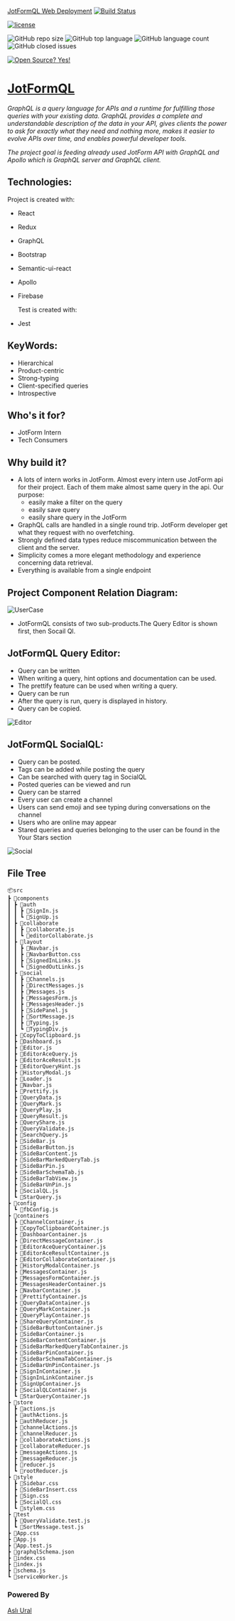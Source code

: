 [JotFormQL Web Deployment](https://graphql-jotform.herokuapp.com/)
[![Build Status](https://travis-ci.org/AsliUral/GraphQL-JotForm.svg?branch=master)](https://travis-ci.org/AsliUral/GraphQL-JotForm)

[![license](https://img.shields.io/github/license/DAVFoundation/captain-n3m0.svg?style=flat-square)](https://github.com/AsliUral/GraphQL-JotForm/blob/master/LICENSE)

![GitHub repo size](https://img.shields.io/github/repo-size/AsliUral/GraphQL-JotForm)
![GitHub top language](https://img.shields.io/github/languages/top/AsliUral/GraphQL-JotForm)
![GitHub language count](https://img.shields.io/github/languages/count/AsliUral/GraphQL-JotForm)
![GitHub closed issues](https://img.shields.io/github/issues-closed/AsliUral/GraphQL-JotForm)

[![Open Source? Yes!](https://badgen.net/badge/Open%20Source%20%3F/Yes%21/blue?icon=github)](https://github.com/Naereen/badges/)

# [JotFormQL](#)

_GraphQL is a query language for APIs and a runtime for fulfilling those queries with your existing data. GraphQL provides a complete and understandable description of the data in your API, gives clients the power to ask for exactly what they need and nothing more, makes it easier to evolve APIs over time, and enables powerful developer tools._

_The project goal is feeding already used JotForm API with GraphQL and Apollo which is GraphQL server and GraphQL client._

## Technologies:

Project is created with:

-   React
-   Redux
-   GraphQL
-   Bootstrap
-   Semantic-ui-react
-   Apollo
-   Firebase

    Test is created with:

-   Jest

## KeyWords:

-   Hierarchical
-   Product-centric
-   Strong-typing
-   Client-specified queries
-   Introspective

## Who's it for?

-   JotForm Intern
-   Tech Consumers

## Why build it?

-   A lots of intern works in JotForm. Almost every intern use JotForm api for their project. Each of them make almost same query in the api.
    Our purpose:
    -   easily make a filter on the query
    -   easily save query
    -   easily share query in the JotForm
-   GraphQL calls are handled in a single round trip. JotForm developer get what they request with no overfetching.
-   Strongly defined data types reduce miscommunication between the client and the server.
-   Simplicity comes a more elegant methodology and experience concerning data retrieval.
-   Everything is available from a single endpoint

## Project Component Relation Diagram:

![UserCase](client/src/readmeImages/userCase.png)

-   JotFormQL consists of two sub-products.The Query Editor is shown first, then Socail Ql.

## JotFormQL Query Editor:

-   Query can be written
-   When writing a query, hint options and documentation can be used.
-   The prettify feature can be used when writing a query.
-   Query can be run
-   After the query is run, query is displayed in history.
-   Query can be copied.

![Editor](client/src/readmeImages/editor.gif)

## JotFormQL SocialQL:

-   Query can be posted.
-   Tags can be added while posting the query
-   Can be searched with query tag in SocialQL
-   Posted queries can be viewed and run
-   Query can be starred
-   Every user can create a channel
-   Users can send emoji and see typing during conversations on the channel
-   Users who are online may appear
-   Stared queries and queries belonging to the user can be found in the Your Stars section

![Social](client/src/readmeImages/socialql.gif)

## File Tree

```
📦src
┣ 📂components
┃ ┣ 📂auth
┃ ┃ ┣ 📜SignIn.js
┃ ┃ ┗ 📜SignUp.js
┃ ┣ 📂collaborate
┃ ┃ ┣ 📜collaborate.js
┃ ┃ ┗ 📜editorCollaborate.js
┃ ┣ 📂layout
┃ ┃ ┣ 📜Navbar.js
┃ ┃ ┣ 📜NavbarButton.css
┃ ┃ ┣ 📜SignedInLinks.js
┃ ┃ ┗ 📜SignedOutLinks.js
┃ ┣ 📂social
┃ ┃ ┣ 📜Channels.js
┃ ┃ ┣ 📜DirectMessages.js
┃ ┃ ┣ 📜Messages.js
┃ ┃ ┣ 📜MessagesForm.js
┃ ┃ ┣ 📜MessagesHeader.js
┃ ┃ ┣ 📜SidePanel.js
┃ ┃ ┣ 📜SortMessage.js
┃ ┃ ┣ 📜Typing.js
┃ ┃ ┗ 📜TypingDiv.js
┃ ┣ 📜CopyToClipboard.js
┃ ┣ 📜Dashboard.js
┃ ┣ 📜Editor.js
┃ ┣ 📜EditorAceQuery.js
┃ ┣ 📜EditorAceResult.js
┃ ┣ 📜EditorQueryHint.js
┃ ┣ 📜HistoryModal.js
┃ ┣ 📜Loader.js
┃ ┣ 📜Navbar.js
┃ ┣ 📜Prettify.js
┃ ┣ 📜QueryData.js
┃ ┣ 📜QueryMark.js
┃ ┣ 📜QueryPlay.js
┃ ┣ 📜QueryResult.js
┃ ┣ 📜QueryShare.js
┃ ┣ 📜QueryValidate.js
┃ ┣ 📜SearchQuery.js
┃ ┣ 📜SideBar.js
┃ ┣ 📜SideBarButton.js
┃ ┣ 📜SideBarContent.js
┃ ┣ 📜SideBarMarkedQueryTab.js
┃ ┣ 📜SideBarPin.js
┃ ┣ 📜SideBarSchemaTab.js
┃ ┣ 📜SideBarTabView.js
┃ ┣ 📜SideBarUnPin.js
┃ ┣ 📜SocialQL.js
┃ ┗ 📜StarQuery.js
┣ 📂config
┃ ┗ 📜fbConfig.js
┣ 📂containers
┃ ┣ 📜ChannelContainer.js
┃ ┣ 📜CopyToClipboardContainer.js
┃ ┣ 📜DashboarContainer.js
┃ ┣ 📜DirectMessageContainer.js
┃ ┣ 📜EditorAceQueryContainer.js
┃ ┣ 📜EditorAceResultContainer.js
┃ ┣ 📜EditorCollaborateContainer.js
┃ ┣ 📜HistoryModalContainer.js
┃ ┣ 📜MessagesContainer.js
┃ ┣ 📜MessagesFormContainer.js
┃ ┣ 📜MessagesHeaderContainer.js
┃ ┣ 📜NavbarContainer.js
┃ ┣ 📜PrettifyContainer.js
┃ ┣ 📜QueryDataContainer.js
┃ ┣ 📜QueryMarkContainer.js
┃ ┣ 📜QueryPlayContainer.js
┃ ┣ 📜ShareQueryContainer.js
┃ ┣ 📜SideBarButtonContainer.js
┃ ┣ 📜SideBarContainer.js
┃ ┣ 📜SideBarContentContainer.js
┃ ┣ 📜SideBarMarkedQueryTabContainer.js
┃ ┣ 📜SideBarPinContainer.js
┃ ┣ 📜SideBarSchemaTabContainer.js
┃ ┣ 📜SideBarUnPinContainer.js
┃ ┣ 📜SignInContainer.js
┃ ┣ 📜SignInLinkContainer.js
┃ ┣ 📜SignUpContainer.js
┃ ┣ 📜SocialQLContainer.js
┃ ┗ 📜StarQueryContainer.js
┣ 📂store
┃ ┣ 📜actions.js
┃ ┣ 📜authActions.js
┃ ┣ 📜authReducer.js
┃ ┣ 📜channelActions.js
┃ ┣ 📜channelReducer.js
┃ ┣ 📜collaborateActions.js
┃ ┣ 📜collaborateReducer.js
┃ ┣ 📜messageActions.js
┃ ┣ 📜messageReducer.js
┃ ┣ 📜reducer.js
┃ ┗ 📜rootReducer.js
┣ 📂style
┃ ┣ 📜Sidebar.css
┃ ┣ 📜SideBarInsert.css
┃ ┣ 📜Sign.css
┃ ┣ 📜SocialQl.css
┃ ┗ 📜stylem.css
┣ 📂test
┃ ┣ 📜QueryValidate.test.js
┃ ┗ 📜SortMessage.test.js
┣ 📜App.css
┣ 📜App.js
┣ 📜App.test.js
┣ 📜graphqlSchema.json
┣ 📜index.css
┣ 📜index.js
┣ 📜schema.js
┗ 📜serviceWorker.js
```

### Powered By

[Aslı Ural](https://github.com/AsliUral)
